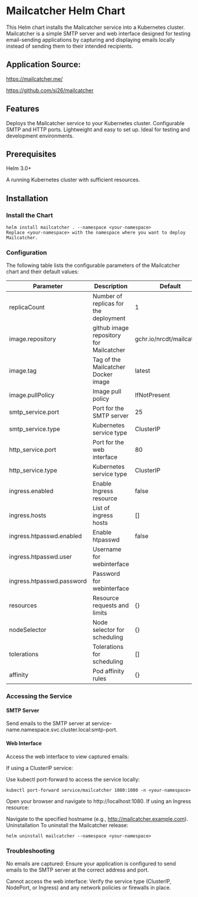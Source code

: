 # Mailcatcher Helm Chart
This Helm chart installs the Mailcatcher service into a Kubernetes cluster. Mailcatcher is a simple SMTP server and web interface designed for testing email-sending applications by capturing and displaying emails locally instead of sending them to their intended recipients.

## Application Source:

https://mailcatcher.me/

https://github.com/sj26/mailcatcher
## Features
Deploys the Mailcatcher service to your Kubernetes cluster.
Configurable SMTP and HTTP ports.
Lightweight and easy to set up.
Ideal for testing and development environments.
## Prerequisites
Helm 3.0+

A running Kubernetes cluster with sufficient resources.
## Installation

### Install the Chart
```
helm install mailcatcher . --namespace <your-namespace>
Replace <your-namespace> with the namespace where you want to deploy Mailcatcher.
```

### Configuration
The following table lists the configurable parameters of the Mailcatcher chart and their default values:

| Parameter                 | 	Description                             | 	Default                   |
|---------------------------|------------------------------------------|----------------------------|
| replicaCount              | 	Number of replicas for the deployment   | 	1                         |
| image.repository          | 	github image repository for Mailcatcher | 	gchr.io/nrcdt/mailcatcher |
| image.tag                 | 	Tag of the Mailcatcher Docker image     | 	latest                    |
| image.pullPolicy          | 	Image pull policy                       | 	IfNotPresent              |
| smtp_service.port         | 	Port for the SMTP server                | 	25                        |
| smtp_service.type         | 	Kubernetes service type                 | 	ClusterIP                 |
| http_service.port         | 	Port for the web interface              | 	80                        |
| http_service.type         | 	Kubernetes service type                 | 	ClusterIP                 |
| ingress.enabled           | 	Enable Ingress resource                 | 	false                     |
| ingress.hosts             | 	List of ingress hosts	                  | []                         |
| ingress.htpasswd.enabled  | Enable htpasswd                          | false                      |
| ingress.htpasswd.user     | Username for webinterface                |                            |
| ingress.htpasswd.password | Password for webinterface                |                            |
| resources                 | 	Resource requests and limits	           | {}                         |
| nodeSelector              | 	Node selector for scheduling            | 	{}                        |
| tolerations               | 	Tolerations for scheduling	             | []                         |
| affinity                  | 	Pod affinity rules                      | 	{}                        |


### Accessing the Service
#### SMTP Server
Send emails to the SMTP server at service-name.namespace.svc.cluster.local:smtp-port.

#### Web Interface
Access the web interface to view captured emails:

If using a ClusterIP service:

Use kubectl port-forward to access the service locally:
```
kubectl port-forward service/mailcatcher 1080:1080 -n <your-namespace>
```
Open your browser and navigate to http://localhost:1080.
If using an Ingress resource:

Navigate to the specified hostname (e.g., http://mailcatcher.example.com).
Uninstallation
To uninstall the Mailcatcher release:
```
helm uninstall mailcatcher --namespace <your-namespace>
```

### Troubleshooting
No emails are captured: Ensure your application is configured to send emails to the SMTP server at the correct address and port.

Cannot access the web interface: Verify the service type (ClusterIP, NodePort, or Ingress) and any network policies or firewalls in place.
